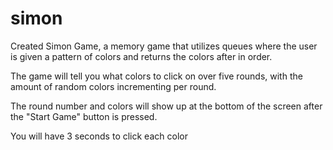 # simon
Created Simon Game, a memory game that utilizes queues where the user is given a pattern of colors and returns the colors after in order.

The game will tell you what colors to click on over five rounds, with the amount of random colors incrementing per round. 

The round number and colors will show up at the bottom of the screen after the "Start Game" button is pressed. 

You will have 3 seconds to click each color
